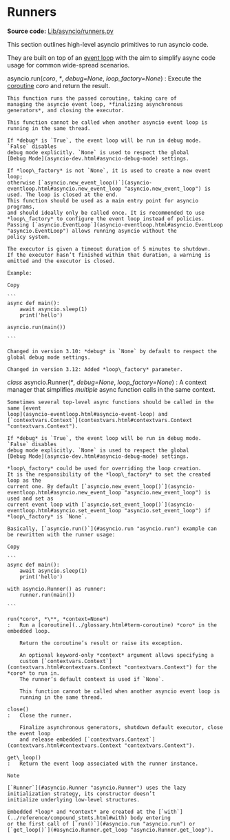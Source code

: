 Runners
=======

**Source code:** [Lib/asyncio/runners.py](https://github.com/python/cpython/tree/3.13/Lib/asyncio/runners.py)

This section outlines high-level asyncio primitives to run asyncio code.

They are built on top of an [event loop](asyncio-eventloop.html#asyncio-event-loop) with the aim
to simplify async code usage for common wide-spread scenarios.



asyncio.run(*coro*, *\**, *debug=None*, *loop\_factory=None*)
:   Execute the [coroutine](../glossary.html#term-coroutine) *coro* and return the result.

    This function runs the passed coroutine, taking care of
    managing the asyncio event loop, *finalizing asynchronous
    generators*, and closing the executor.

    This function cannot be called when another asyncio event loop is
    running in the same thread.

    If *debug* is `True`, the event loop will be run in debug mode. `False` disables
    debug mode explicitly. `None` is used to respect the global
    [Debug Mode](asyncio-dev.html#asyncio-debug-mode) settings.

    If *loop\_factory* is not `None`, it is used to create a new event loop;
    otherwise [`asyncio.new_event_loop()`](asyncio-eventloop.html#asyncio.new_event_loop "asyncio.new_event_loop") is used. The loop is closed at the end.
    This function should be used as a main entry point for asyncio programs,
    and should ideally only be called once. It is recommended to use
    *loop\_factory* to configure the event loop instead of policies.
    Passing [`asyncio.EventLoop`](asyncio-eventloop.html#asyncio.EventLoop "asyncio.EventLoop") allows running asyncio without the
    policy system.

    The executor is given a timeout duration of 5 minutes to shutdown.
    If the executor hasn’t finished within that duration, a warning is
    emitted and the executor is closed.

    Example:

    Copy

    ```
    async def main():
        await asyncio.sleep(1)
        print('hello')

    asyncio.run(main())

    ```

    Changed in version 3.10: *debug* is `None` by default to respect the global debug mode settings.

    Changed in version 3.12: Added *loop\_factory* parameter.

*class* asyncio.Runner(*\**, *debug=None*, *loop\_factory=None*)
:   A context manager that simplifies *multiple* async function calls in the same
    context.

    Sometimes several top-level async functions should be called in the same [event
    loop](asyncio-eventloop.html#asyncio-event-loop) and [`contextvars.Context`](contextvars.html#contextvars.Context "contextvars.Context").

    If *debug* is `True`, the event loop will be run in debug mode. `False` disables
    debug mode explicitly. `None` is used to respect the global
    [Debug Mode](asyncio-dev.html#asyncio-debug-mode) settings.

    *loop\_factory* could be used for overriding the loop creation.
    It is the responsibility of the *loop\_factory* to set the created loop as the
    current one. By default [`asyncio.new_event_loop()`](asyncio-eventloop.html#asyncio.new_event_loop "asyncio.new_event_loop") is used and set as
    current event loop with [`asyncio.set_event_loop()`](asyncio-eventloop.html#asyncio.set_event_loop "asyncio.set_event_loop") if *loop\_factory* is `None`.

    Basically, [`asyncio.run()`](#asyncio.run "asyncio.run") example can be rewritten with the runner usage:

    Copy

    ```
    async def main():
        await asyncio.sleep(1)
        print('hello')

    with asyncio.Runner() as runner:
        runner.run(main())

    ```

    run(*coro*, *\**, *context=None*)
    :   Run a [coroutine](../glossary.html#term-coroutine) *coro* in the embedded loop.

        Return the coroutine’s result or raise its exception.

        An optional keyword-only *context* argument allows specifying a
        custom [`contextvars.Context`](contextvars.html#contextvars.Context "contextvars.Context") for the *coro* to run in.
        The runner’s default context is used if `None`.

        This function cannot be called when another asyncio event loop is
        running in the same thread.

    close()
    :   Close the runner.

        Finalize asynchronous generators, shutdown default executor, close the event loop
        and release embedded [`contextvars.Context`](contextvars.html#contextvars.Context "contextvars.Context").

    get\_loop()
    :   Return the event loop associated with the runner instance.

    Note

    [`Runner`](#asyncio.Runner "asyncio.Runner") uses the lazy initialization strategy, its constructor doesn’t
    initialize underlying low-level structures.

    Embedded *loop* and *context* are created at the [`with`](../reference/compound_stmts.html#with) body entering
    or the first call of [`run()`](#asyncio.run "asyncio.run") or [`get_loop()`](#asyncio.Runner.get_loop "asyncio.Runner.get_loop").